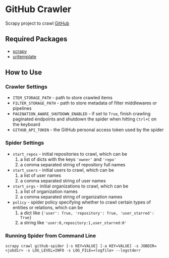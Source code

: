 GitHub Crawler
=========

Scrapy project to crawl [GitHub](https://github.com)

## Required Packages
 *  [scrapy](http://scrapy.org)
 *  [uritemplate](https://pypi.python.org/pypi/uritemplate)

## How to Use

### Crawler Settings
 *  `ITEM_STORAGE_PATH` - path to store crawled items
 *  `FILTER_STORAGE_PATH` - path to store metadata of filter middlewares or pipelines
 *  `PAGINATION_AWARE_SHUTDOWN_ENABLED` - if set to `True`, finish crawling paginated endpoints and shutdown the spider when hitting `Ctrl+C` on the keyboard
 *  `GITHUB_API_TOKEN` - the GitHub personal access token used by the spider

### Spider Settings
 *  `start_repos` - initial repositories to crawl, which can be
    1.  a list of dicts with the keys `'owner'` and `'repo'`
    2.  a comma separated string of repository full names
 *  `start_users` - initial users to crawl, which can be
    1.  a list of user names
    2.  a comma separated string of user names
 *  `start_orgs` - initial organizations to crawl, which can be
    1.  a list of organization names
    2.  a comma separated string of organization names
 *  `policy` - spider policy specifying whether to crawl certain types of entities or relations, which can be
    1.  a dict like `{'user': True, 'repository': True, 'user_starred': True}`
    2.  a string like `'user:0,repository:1,user_starred:0'`

### Running Spider from Command Line
```
scrapy crawl github-spider [-s KEY=VALUE] [-a KEY=VALUE] -s JOBDIR=<jobdir> -s LOG_LEVEL=INFO -s LOG_FILE=<logfile> --logstderr
```
